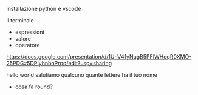 installazione python e vscode

il terminale

- espressioni
- valore
- operatore

https://docs.google.com/presentation/d/1UnV41yNugB5PFIWHoqR0XMO-25PDGz5DPIyhnbnPrpo/edit?usp=sharing

hello world
salutiamo qualcuno
quante lettere ha il tuo nome

- cosa fa round?


